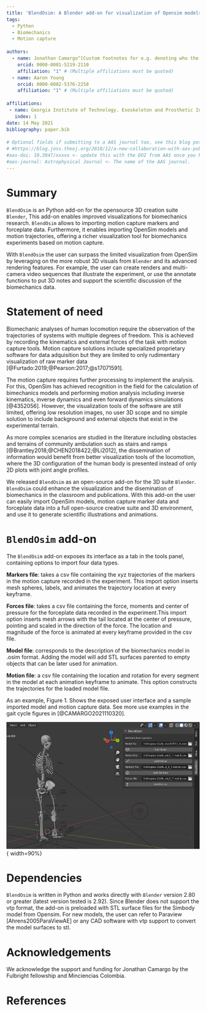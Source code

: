 ```yaml
---
title: 'BlendOsim: A Blender add-on for visualization of Opensim models and motion capture data'
tags:
  - Python
  - Biomechanics
  - Motion capture
  
authors:
  - name: Jonathan Camargo^[Custom footnotes for e.g. denoting who the corresponding author is can be included like this.]
    orcid: 0000-0001-5219-2110
    affiliation: "1" # (Multiple affiliations must be quoted)
  - name: Aaron Young
    orcid: 0000-0002-5376-2258     
    affiliation: "1" # (Multiple affiliations must be quoted)

affiliations:
 - name: Georgia Institute of Technology. Exoskeleton and Prosthetic Intelligent  Control (EPIC) lab.
   index: 1 
date: 14 May 2021
bibliography: paper.bib

# Optional fields if submitting to a AAS journal too, see this blog post:
# #https://blog.joss.theoj.org/2018/12/a-new-collaboration-with-aas-publishing
#aas-doi: 10.3847/xxxxx <- update this with the DOI from AAS once you know it.
#aas-journal: Astrophysical Journal <- The name of the AAS journal.
---
```


# Summary
`BlendOsim` is an Python add-on for the opensource 3D creation suite `Blender`, This add-on enables improved visualizations for biomechanics research.  `BlendOsim` allows to importing motion capture markers and forceplate data. Furthermore, it enables importing OpenSim models and motion trajectories, offering a richer visualization tool for biomechanics experiments based on motion capture.

With `BlendOsim` the user can surpass the limited visualization from OpenSim by leveraging on the more robust 3D visuals from `Blender` and its advanced rendering features. For example, the user can create renders and multi-camera video sequences that illustrate the experiment, or use the annotate functions to put 3D notes and support the scientific discussion of the biomechanics data.


# Statement of need

Biomechanic analyses of human locomotion require the observation of the trajectories of systems with multiple degrees of freedom. This is achieved by recording the kinematics and external forces of the task with motion capture tools. Motion capture solutions include specialized proprietary software for data adquisition but they are limited to only rudimentary visualization of raw marker data [@Furtado:2019;@Pearson:2017;@s17071591].

The motion capture requires further processing to implement the analysis. For this, OpenSim has achieved recognition in the field for the calculation of bimechanics models and performing motion analysis including inverse kinematics, inverse dynamics and even forward dynamics simulations [@4352056]. However, the visualization tools of the software are still limited, offering low resolution images, no user 3D scope and no simple solution to include background and external objects that exist in the experimental terrain. 

As more complex scenarios are studied in the literature including obstacles and terrains of community ambulation such as stairs and ramps [@Brantley2018;@CHEN2018422;@Li2012], the dissemination of information would benefit from better visualization tools of the locomotion, where the 3D configuration of the human body is presented instead of only 2D plots with joint angle profiles. 

 We released `BlendOsim` as an open-source add-on for the 3D suite `Blender`. `BlendOsim` could enhance the visualization and the disemination of biomechanics in the classroom and publications. With this add-on the user can easily import OpenSim models, motion capture marker data and forceplate data into a full open-source creative suite and 3D environment, and use it to generate scientific illustrations and animations.

# `BlendOsim` add-on

The `BlendOsim` add-on exposes its interface as a tab in the tools panel, containing options to import four data types.

**Markers file**: takes a csv file containing the xyz trajectories of the markers in the motion capture recorded in the experiment. This import option inserts mesh spheres, labels, and animates the trajectory location at every keyframe.

**Forces file**: takes a csv file containing the force, moments and center of pressure for the forceplate data recorded in the experiment.This import option inserts mesh arrows with the tail located at the center of pressure, pointing and scaled in the direction of the force. The location and magnitude of the force is animated at every keyframe provided in the csv file.

**Model file**: corresponds to the description of the biomechanics model in .osim format. Adding the model will add STL surfaces parented to empty objects that can be later used for animation. 

**Motion file**: a csv file containing the location and rotation for every segment in the model at each animation keyframe to animate. This option constructs the trajectories for the loaded model file.

As an example, Figure 1. Shows the exposed user interface and a sample imported model and motion capture data. See more use examples in the gait cycle figures in [@CAMARGO2021110320].

![User interface for BlendOsim. The user can import markers, forces, models and motion files](preview.png){ width=90%}

# Dependencies

`BlendOsim` is written in Python and works directly with  `Blender` version 2.80 or greater (latest version tested is 2.92). Since Blender does not support the vtp format, the add-on is preloaded with STL surface files for the Simbody model from Opensim. For new models, the user can refer to Paraview [Ahrens2005ParaViewAE] or any CAD software with vtp support to convert the model surfaces to stl. 


# Acknowledgements

We acknowledge the support and funding for Jonathan Camargo by the Fulbright fellowship and Minciencias Colombia.

# References